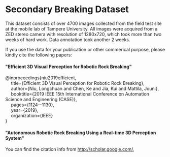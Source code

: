 # Secondary Breaking Dataset
This dataset consists of over 4700 images collected from the field test site at the mobile lab of Tampere University.
All images were acquired from a ZED stereo camera with resolution of 1280x720, which took more than two weeks of hard work.
Data annotation took another 2 weeks.

If you use the data for your publication or other commerical purpose, please kindly cite the following papers: 

#### "Efficient 3D Visual Perception for Robotic Rock Breaking" 

@inproceedings{niu2019efficient,  
&emsp;  title={Efficient 3D Visual Perception for Robotic Rock Breaking},  
&emsp;  author={Niu, Longchuan and Chen, Ke and Jia, Kui and Mattila, Jouni},  
&emsp;  booktitle={2019 IEEE 15th International Conference on Automation Science and Engineering (CASE)},  
&emsp;  pages={1124--1130},  
&emsp;  year={2019},  
&emsp;  organization={IEEE}  
}  

#### "Autonomous Robotic Rock Breaking Using a Real-time 3D Perception System"

You can find the citation info from http://scholar.google.com/,
